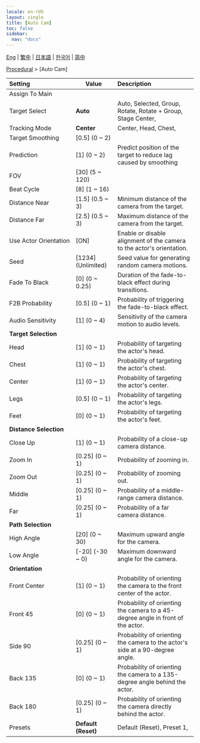 ```yaml
---
locale: en-rUS
layout: single
title: [Auto Cam]
toc: false
sidebar:
  nav: "docs"
---
```

[Eng](/dancexr/menu/2025.4/motion/auto_cam) | [繁中](/tw/dancexr/menu/2025.4/motion/auto_cam) | [日本語](/jp/dancexr/menu/2025.4/motion/auto_cam) | [한국어](/kr/dancexr/menu/2025.4/motion/auto_cam) | [简中](/zh/dancexr/menu/2025.4/motion/auto_cam)

[Procedural](../menu#Procedural) > [Auto Cam]



| Setting | Value | Description |
| :--- | --- | :--- |
|<nobr>Assign To Main</nobr>|| 
|<nobr>Target Select</nobr>| **Auto** | Auto, Selected, Group, Rotate, Rotate + Group, Stage Center,  |
|<nobr>Tracking Mode</nobr>| **Center** | Center, Head, Chest,  |
|<nobr>Target Smoothing</nobr>| [0.5] (0 ~ 2) | 
|<nobr>Prediction</nobr>| [1] (0 ~ 2) | Predict position of the target to reduce lag caused by smoothing
|<nobr>FOV</nobr>| [30] (5 ~ 120) | 
|<nobr>Beat Cycle</nobr>| [8] (1 ~ 16) | 
|<nobr>Distance Near</nobr>| [1.5] (0.5 ~ 3) | Minimum distance of the camera from the target.
|<nobr>Distance Far</nobr>| [2.5] (0.5 ~ 3) | Maximum distance of the camera from the target.
|<nobr>Use Actor Orientation</nobr>| [ON] | Enable or disable alignment of the camera to the actor's orientation.
|<nobr>Seed</nobr>| [1234] (Unlimited) | Seed value for generating random camera motions.
|<nobr>Fade To Black</nobr>| [0] (0 ~ 0.25) | Duration of the fade-to-black effect during transitions.
|<nobr>F2B Probability</nobr>| [0.5] (0 ~ 1) | Probability of triggering the fade-to-black effect.
|<nobr>Audio Sensitivity</nobr>| [1] (0 ~ 4) | Sensitivity of the camera motion to audio levels.
|<nobr><b>Target Selection</b></nobr>|| 
|<nobr>Head</nobr>| [1] (0 ~ 1) | Probability of targeting the actor's head.
|<nobr>Chest</nobr>| [1] (0 ~ 1) | Probability of targeting the actor's chest.
|<nobr>Center</nobr>| [1] (0 ~ 1) | Probability of targeting the actor's center.
|<nobr>Legs</nobr>| [0.5] (0 ~ 1) | Probability of targeting the actor's legs.
|<nobr>Feet</nobr>| [0] (0 ~ 1) | Probability of targeting the actor's feet.
|<nobr><b>Distance Selection</b></nobr>|| 
|<nobr>Close Up</nobr>| [1] (0 ~ 1) | Probability of a close-up camera distance.
|<nobr>Zoom In</nobr>| [0.25] (0 ~ 1) | Probability of zooming in.
|<nobr>Zoom Out</nobr>| [0.25] (0 ~ 1) | Probability of zooming out.
|<nobr>Middle</nobr>| [0.25] (0 ~ 1) | Probability of a middle-range camera distance.
|<nobr>Far</nobr>| [0.25] (0 ~ 1) | Probability of a far camera distance.
|<nobr><b>Path Selection</b></nobr>|| 
|<nobr>High Angle</nobr>| [20] (0 ~ 30) | Maximum upward angle for the camera.
|<nobr>Low Angle</nobr>| [-20] (-30 ~ 0) | Maximum downward angle for the camera.
|<nobr><b>Orientation</b></nobr>|| 
|<nobr>Front Center</nobr>| [1] (0 ~ 1) | Probability of orienting the camera to the front center of the actor.
|<nobr>Front 45</nobr>| [0] (0 ~ 1) | Probability of orienting the camera to a 45-degree angle in front of the actor.
|<nobr>Side 90</nobr>| [0.25] (0 ~ 1) | Probability of orienting the camera to the actor's side at a 90-degree angle.
|<nobr>Back 135</nobr>| [0] (0 ~ 1) | Probability of orienting the camera to a 135-degree angle behind the actor.
|<nobr>Back 180</nobr>| [0.25] (0 ~ 1) | Probability of orienting the camera directly behind the actor.
|<nobr>Presets</nobr>| **Default (Reset)** | Default (Reset), Preset 1,  |
